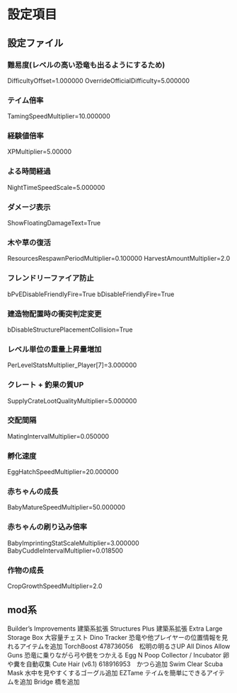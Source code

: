 # 設定項目

## 設定ファイル

### 難易度(レベルの高い恐竜も出るようにするため)
DifficultyOffset=1.000000
OverrideOfficialDifficulty=5.000000

### テイム倍率
TamingSpeedMultiplier=10.000000
### 経験値倍率
XPMultiplier=5.00000
### よる時間経過
NightTimeSpeedScale=5.000000
### ダメージ表示
ShowFloatingDamageText=True
### 木や草の復活
ResourcesRespawnPeriodMultiplier=0.100000
HarvestAmountMultiplier=2.0
### フレンドリーファイア防止
bPvEDisableFriendlyFire=True
bDisableFriendlyFire=True
### 建造物配置時の衝突判定変更
bDisableStructurePlacementCollision=True
### レベル単位の重量上昇量増加
PerLevelStatsMultiplier_Player[7]=3.000000
### クレート + 釣果の質UP
SupplyCrateLootQualityMultiplier=5.000000
### 交配間隔
MatingIntervalMultiplier=0.050000
### 孵化速度
EggHatchSpeedMultiplier=20.000000
### 赤ちゃんの成長
BabyMatureSpeedMultiplier=50.000000
### 赤ちゃんの刷り込み倍率
BabyImprintingStatScaleMultiplier=3.000000
BabyCuddleIntervalMultiplier=0.018500
### 作物の成長
CropGrowthSpeedMultiplier=2.0

## mod系

Builder’s Improvements 建築系拡張
Structures Plus 建築系拡張
Extra Large Storage Box 大容量チェスト
Dino Tracker 恐竜や他プレイヤーの位置情報を見れるアイテムを追加
TorchBoost 478736056　松明の明るさUP
All Dinos Allow Guns 恐竜に乗りながら弓や銃をつかえる
Egg N Poop Collector / Incubator 卵や糞を自動収集
Cute Hair (v6.1) 618916953　かつら追加
Swim Clear Scuba Mask 水中を見やすくするゴーグル追加
EZTame テイムを簡単にできるアイテムを追加
Bridge 橋を追加
